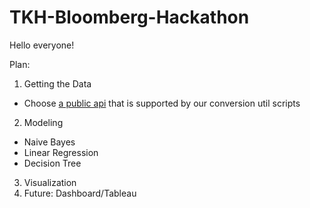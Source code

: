 # TKH-Bloomberg-Hackathon
Hello everyone!

Plan: 
1. Getting the Data
  - Choose [a public api](/DATASOURCES.md) that is supported by our conversion util scripts
2. Modeling
  - Naive Bayes
  - Linear Regression
  - Decision Tree
3. Visualization
4. Future: Dashboard/Tableau 
